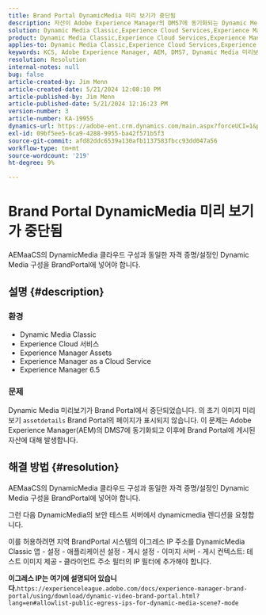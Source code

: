 ```yaml
---
title: Brand Portal DynamicMedia 미리 보기가 중단됨
description: 자산이 Adobe Experience Manager의 DMS7에 동기화되는 Dynamic Media 미리보기 문제를 해결하는 방법에 대해 알아봅니다.
solution: Dynamic Media Classic,Experience Cloud Services,Experience Manager,Experience Manager as a Cloud Service
product: Dynamic Media Classic,Experience Cloud Services,Experience Manager,Experience Manager as a Cloud Service
applies-to: Dynamic Media Classic,Experience Cloud Services,Experience Manager Assets,Experience Manager as a Cloud Service,Experience Manager 6.5
keywords: KCS, Adobe Experience Manager, AEM, DMS7, Dynamic Media 미리보기, brand portal, 문제 해결
resolution: Resolution
internal-notes: null
bug: false
article-created-by: Jim Menn
article-created-date: 5/21/2024 12:08:10 PM
article-published-by: Jim Menn
article-published-date: 5/21/2024 12:16:23 PM
version-number: 3
article-number: KA-19955
dynamics-url: https://adobe-ent.crm.dynamics.com/main.aspx?forceUCI=1&pagetype=entityrecord&etn=knowledgearticle&id=317bc4c5-6a17-ef11-9f8a-6045bd006268
exl-id: 09bf5ee5-6ca9-4288-9955-ba42f571b5f3
source-git-commit: afd82ddc6539a130afb1137583fbcc93dd047a56
workflow-type: tm+mt
source-wordcount: '219'
ht-degree: 9%

---
```


# Brand Portal DynamicMedia 미리 보기가 중단됨


AEMaaCS의 DynamicMedia 클라우드 구성과 동일한 자격 증명/설정인 Dynamic Media 구성을 BrandPortal에 넣어야 합니다.

## 설명 {#description}


### <b>환경</b>

- Dynamic Media Classic
- Experience Cloud 서비스
- Experience Manager Assets
- Experience Manager as a Cloud Service
- Experience Manager 6.5




### <b>문제</b>

Dynamic Media 미리보기가 Brand Portal에서 중단되었습니다.
의 초기 이미지 미리 보기 `assetdetails` Brand Portal의 페이지가 표시되지 않습니다. 이 문제는 Adobe Experience Manager(AEM)의 DMS7에 동기화되고 이후에 Brand Portal에 게시된 자산에 대해 발생합니다.


## 해결 방법 {#resolution}


AEMaaCS의 DynamicMedia 클라우드 구성과 동일한 자격 증명/설정인 Dynamic Media 구성을 BrandPortal에 넣어야 합니다.

그런 다음 DynamicMedia의 보안 테스트 서버에서 dynamicmedia 렌디션을 요청합니다.

이를 허용하려면 지역 BrandPortal 시스템의 이그레스 IP 주소를 DynamicMedia Classic 앱 - 설정 - 애플리케이션 설정 - 게시 설정 - 이미지 서버 - 게시 컨텍스트: 테스트 이미지 제공 - 클라이언트 주소 필터의 IP 필터에 추가해야 합니다.

<b>이그레스 IP는 여기에 설명되어 있습니다.</b>`https://experienceleague.adobe.com/docs/experience-manager-brand-portal/using/download/dynamic-video-brand-portal.html?lang=en#allowlist-public-egress-ips-for-dynamic-media-scene7-mode`
